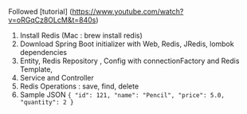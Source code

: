Followed [tutorial] (https://www.youtube.com/watch?v=oRGqCz8OLcM&t=840s) 
1. Install Redis (Mac : brew install redis)
2. Download Spring Boot initializer with Web, Redis, JRedis, lombok dependencies
3. Entity, Redis Repository , Config with connectionFactory and Redis Template, 
4. Service and Controller
5. Redis Operations : save, find, delete
6. Sample JSON ``{
   "id": 121,
   "name": "Pencil",
   "price": 5.0,
   "quantity": 2
   }``
